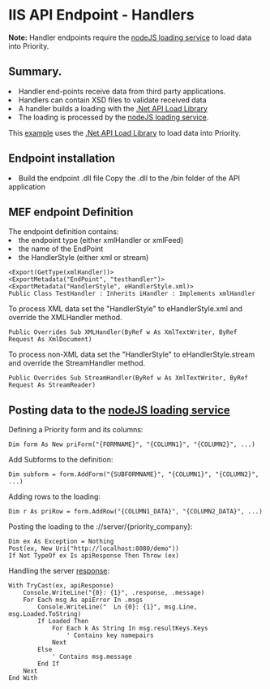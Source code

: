 <h1>IIS API Endpoint - Handlers</h1>

<b>Note:</b> Handler endpoints require the <a href="https://github.com/SimonBarnett/apiLoad">nodeJS loading service</a> to load data into Priority. </h2>

<h2>Summary.</h2>
<li>Handler end-points receive data from third party applications. 
<li>Handlers can contain XSD files to validate received data
<li>A handler builds a loading with the <a href="https://github.com/SimonBarnett/apiLoad/tree/master/apiLoad">.Net API Load Library</a>
<li>The loading is processed by the <a href="https://github.com/SimonBarnett/apiLoad">nodeJS loading service</a>.

This <a href="https://github.com/SimonBarnett/api/blob/master/webModules/handlers/Testhandler/TestHandler.vb">example</a> uses the <a href="https://github.com/SimonBarnett/apiLoad/tree/master/apiLoad">.Net API Load Library</a> to load data into Priority.

<h2>Endpoint installation</h2>
<li>Build the endpoint .dll file
<l1>Copy the .dll to the /bin folder of the API application

<h2>MEF endpoint Definition</h2>
The endpoint definition contains:
<li>the endpoint type (either xmlHandler or xmlFeed)
<li>the name of the EndPoint 
<li>the HandlerStyle (either xml or stream)

```
<Export(GetType(xmlHandler))>
<ExportMetadata("EndPoint", "testhandler")>
<ExportMetadata("HandlerStyle", eHandlerStyle.xml)>
Public Class TestHandler : Inherits iHandler : Implements xmlHandler
```

To process XML data set the "HandlerStyle" to eHandlerStyle.xml and override the XMLHandler method.

```
Public Overrides Sub XMLHandler(ByRef w As XmlTextWriter, ByRef Request As XmlDocument)
```

To process non-XML data set the "HandlerStyle" to eHandlerStyle.stream and override the StreamHandler method.

```
Public Overrides Sub StreamHandler(ByRef w As XmlTextWriter, ByRef Request As StreamReader)
```
  
<h2>Posting data to the <a href="https://github.com/SimonBarnett/apiLoad">nodeJS loading service</a></h2>

Defining a Priority form and its columns:

```Visual Basic
Dim form As New priForm("{FORMNAME}", "{COLUMN1}", "{COLUMN2}", ...)
```

Add Subforms to the definition:

```Visual Basic
Dim subform = form.AddForm("{SUBFORMNAME}", "{COLUMN1}", "{COLUMN2}", ...)
```

Adding rows to the loading:

```Visual Basic
Dim r As priRow = form.AddRow("{COLUMN1_DATA}", "{COLUMN2_DATA}", ...)
```

Posting the loading to the ://server/{priority_company}:

```Visual Basic
Dim ex As Exception = Nothing
Post(ex, New Uri("http://localhost:8080/demo"))
If Not TypeOf ex Is apiResponse Then Throw (ex)
```

Handling the server <a href="https://github.com/SimonBarnett/apiLoad/blob/master/apiLoad/apiError.vb">response</a>:

```
With TryCast(ex, apiResponse)
    Console.WriteLine("{0}: {1}", .response, .message)
    For Each msg As apiError In .msgs		
        Console.WriteLine("  Ln {0}: {1}", msg.Line, msg.Loaded.ToString)
		If Loaded Then        
            For Each k As String In msg.resultKeys.Keys
                ' Contains key namepairs
            Next            
        Else
            ' Contains msg.message
        End If
    Next
End With
```